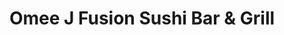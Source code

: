 ---
layout: place
title: "Omee J Fusion Sushi Bar & Grill"
permalink: /california/santa-clara/omee-j-fusion-sushi-bar-grill.html
stateAbbr: CA
stateName: California
cityName: Santa Clara
seo:
  name: "Omee J Fusion Sushi Bar & Grill"
  type: Restaurant
  links: http://www.omeejfusionmenu.com/
description: "Omee J Fusion Sushi Bar & Grill serves delicious sushi in Santa Clara, California. Try fresh Japanese dishes for a great dining experience. "
place_id: ChIJWTJJg4_Kj4ARDmeGeg4fRog
photos:
  - name: >-
      places/ChIJWTJJg4_Kj4ARDmeGeg4fRog/photos/AeeoHcLhI-GhpXZv_75e7y0KikNxSvRFAhG2jnqkfsVKaAjAiCBoYtq_Dp4zanhbbHnyD6iaYs4SUChlN-Us90eUCDy-srBH4Tse3AyvGuVBMoml5OHDE2mukvPUQ0fCHbkn13bzTzG1Vckpvr7_uF2WHsa-NOLUiBvGnG1-KpKcNBxsDrd23O10WXMM685WakW8JDLdVXT5ESvNkGrXmxX8E9pGhcu5IUxN3vfZfabR2vNIaSs6WfdEDoLHlOTcbwJn4UBNyc8ohMBgW0c7k3wBAD-9fjd-uKUW8O0iBWI0U-SplpsBevmto53w5bJ9U0BdY_0lB1LT1kgQoalQQq7SmSQRCERoYmVfJU-wNMQ2mP84iqohJGnw16anuJkqEXL2fRl7pxJlmZgr4NKRZgh2EmWa7vz4_B8KAQ_PidUhSms
    widthPx: 4800
    heightPx: 2700
    authorAttributions:
      - displayName: Nick Samoray
        uri: https://maps.google.com/maps/contrib/102319070667178127832
        photoUri: >-
          https://lh3.googleusercontent.com/a/ACg8ocKDw-r_EgnLY1VPzDZXJoO13tY7E53rL4sjILM0m1xG8HGLIA=s100-p-k-no-mo
    flagContentUri: >-
      https://www.google.com/local/imagery/report/?cb_client=maps_api_places.places_api&image_key=!1e10!2sCIHM0ogKEICAgIDEvPqiDw&hl=en-US
    googleMapsUri: >-
      https://www.google.com/maps/place//data=!3m4!1e2!3m2!1sCIHM0ogKEICAgIDEvPqiDw!2e10!4m2!3m1!1s0x808fca8f83493259:0x88461f0e7a86670e
  - name: >-
      places/ChIJWTJJg4_Kj4ARDmeGeg4fRog/photos/AeeoHcLU6m27uCU_VisVd7i35k_f8y1er-cQVvGfvJNaIKxl6I1N0uEvkzQQwQpxFil43za_CoIW6e8CFlGoMCcv-2xHy09y1fCs8QlFzrlczQN9VxVh2a_VDecwKY2DIF3OKyDTjpQ0A_VmrqPOwC3Scyg1I7LzVruSqb3vXgaQ_MHYGunMW-4l9EPzSRLScJlZYHk2VaHKU-VBmQu9pU4yxnSw-dLmmNLX8-W019CGxCuapk1yIf89xTOmd4JgzIRjIjYPIcZ_1RgppZ2BCmlmknpn_dJL1MUvOu16qEOQKG_u5g
    widthPx: 1013
    heightPx: 569
    authorAttributions:
      - displayName: Omee J Fusion Sushi Bar & Grill
        uri: https://maps.google.com/maps/contrib/109799314927493606654
        photoUri: >-
          https://lh3.googleusercontent.com/a-/ALV-UjVvDZNJqV9CW3NERVZkOKJDKW8_f1cBEtvhjpVV20cAW7ju6lQ=s100-p-k-no-mo
    flagContentUri: >-
      https://www.google.com/local/imagery/report/?cb_client=maps_api_places.places_api&image_key=!1e10!2sAF1QipOgd9Or1l8uzZuc9tuvZWVgl7k1X78SX_3YLve0&hl=en-US
    googleMapsUri: >-
      https://www.google.com/maps/place//data=!3m4!1e2!3m2!1sAF1QipOgd9Or1l8uzZuc9tuvZWVgl7k1X78SX_3YLve0!2e10!4m2!3m1!1s0x808fca8f83493259:0x88461f0e7a86670e
  - name: >-
      places/ChIJWTJJg4_Kj4ARDmeGeg4fRog/photos/AeeoHcKgINQc5kffZSDVMyoMBR5jCasirUZsElhzqZCUQIBQ0tghbJRttI1Gye_vKh46mUiaPeeG60yoq2Am0DwbNHfnTY7oI65EnpF1YIliXG_5acgHrONTTMSIks2FFhWWQHNqzf8NZQGcrt82HnK-hxJ06HcIQX9pey9u79rcXCcx0kS3ZcC2jSYDg9gMejcQb_iN0xciKIcvoXYDlGjDHC_U9t3MpCPVyQDC8AE88pFOkq0jPNXs6_gi2fFSxCj6yNmUXbDFL64NIa85qXBuvELSdmvsYe9Iva7NjNlam0Ve0Q06FPfWB8306aXCjaXBQS__3I3rtIg3OODbr0ZrPYz51GBHyvozKShH3RBK-BG4V90twn83zCdjE2QnZ2N266_cvzW8ipLMP6SPYNWIUztdGNPtcd5_EwfKWo9Xbxs
    widthPx: 4716
    heightPx: 3540
    authorAttributions:
      - displayName: Hans Goertz
        uri: https://maps.google.com/maps/contrib/108667495110478548130
        photoUri: >-
          https://lh3.googleusercontent.com/a/ACg8ocJIKzYxWhpKHrVbwmqOyBzjFABz_OI-XAdqhVxFU15R0phknA=s100-p-k-no-mo
    flagContentUri: >-
      https://www.google.com/local/imagery/report/?cb_client=maps_api_places.places_api&image_key=!1e10!2sCIHM0ogKEICAgMCIrIO5Yw&hl=en-US
    googleMapsUri: >-
      https://www.google.com/maps/place//data=!3m4!1e2!3m2!1sCIHM0ogKEICAgMCIrIO5Yw!2e10!4m2!3m1!1s0x808fca8f83493259:0x88461f0e7a86670e
  - name: >-
      places/ChIJWTJJg4_Kj4ARDmeGeg4fRog/photos/AeeoHcLWWOIV8ZGVMvpOYQe2BJc3RJnDEOQWb3aRwmVHIAj_RP3-4nYjwid4lPh4Eez9ktjT4hKuQ2Lswju11eyogM8Yr5wGYLKBRhWR4TM77R2k7DXc1i9PwUDwvkiS-WI60a3Un6EJov5mxLf0pAf0fEVTLffCeH1ABCGv9XQGVYYUCo1HHvbO8rTA0pE9i3oJPU48Yi-dDGOPHhfs94-0uOO3_mlN3FGvrjkfIXerZUTJ-EAzcp7ZDq57eBeOfPUCtJN1IUf2Ac0jEfUNhSwJ3XN18W4fJDSJztSOU_QQ4FsaYCzkjkYONiexPMeF9FZUBkIaVKk9-TRychr12a8gBHpDWPG1_uX15KuiZAbvbGhGS1gf01jZ4Q0TF6d3Ds4ISOoqUSVSz7ny9kJIe9PVMFSyKyx4xq7s20pqNjm18t_6YA
    widthPx: 3510
    heightPx: 2600
    authorAttributions:
      - displayName: A S
        uri: https://maps.google.com/maps/contrib/115358836964105037517
        photoUri: >-
          https://lh3.googleusercontent.com/a/ACg8ocIAHO6Y8qqHsZxoVCTlJSPrz5_3od-7QJsZLT3D28WyOOf7IIyE=s100-p-k-no-mo
    flagContentUri: >-
      https://www.google.com/local/imagery/report/?cb_client=maps_api_places.places_api&image_key=!1e10!2sCIHM0ogKEICAgIC7yrL-GA&hl=en-US
    googleMapsUri: >-
      https://www.google.com/maps/place//data=!3m4!1e2!3m2!1sCIHM0ogKEICAgIC7yrL-GA!2e10!4m2!3m1!1s0x808fca8f83493259:0x88461f0e7a86670e
  - name: >-
      places/ChIJWTJJg4_Kj4ARDmeGeg4fRog/photos/AeeoHcKb9pvkJ8I7UF1b0Rrsssn_pdSP3e7eUlLKIuoJGJ8c_pniGw5DZZcDnzEJoGepbMsfA6efPShG_bxAMR5wkDJNWbhXFRyM5e_L3ouZrIvMtTWo3rTd2AM7q00jgWb6wfaB73oZq_qQC_QsgtQwRVdhGqKAHFza1yV3jYu0a3Dfc5bMwwCfAhvVSMdf8fUdqcZDNLZ2f30XZ8kH6-vewWVWiRRyXgbcS5s0uUwkFlCmJ3Z277LzDxmXcXmUnLFUr2_U_TEIyarKV4_J1Je_PnHxEKn89Wn1abdrmrYyNdkP3Kl-tBdTncUGNsIVW56INhFa9nPdLEosw67YQBgKpKuUtHi8kr12eYxa4Yfk80pZzs4Le43jsHOwo_TOPy70MIlcpVUTYiAy9wMLzc6u39iNDh-9cC7mTHnY5gqzK76C-GtD
    widthPx: 3024
    heightPx: 4032
    authorAttributions:
      - displayName: hansub
        uri: https://maps.google.com/maps/contrib/109834411959414191272
        photoUri: >-
          https://lh3.googleusercontent.com/a/ACg8ocL_W5MmaYgBvB47RqY8Ep5cV5zuks4ZTPc5Lt4UuyEBBs-CbQ=s100-p-k-no-mo
    flagContentUri: >-
      https://www.google.com/local/imagery/report/?cb_client=maps_api_places.places_api&image_key=!1e10!2sCIHM0ogKEICAgICL9O-fvAE&hl=en-US
    googleMapsUri: >-
      https://www.google.com/maps/place//data=!3m4!1e2!3m2!1sCIHM0ogKEICAgICL9O-fvAE!2e10!4m2!3m1!1s0x808fca8f83493259:0x88461f0e7a86670e
  - name: >-
      places/ChIJWTJJg4_Kj4ARDmeGeg4fRog/photos/AeeoHcLQ_Hm9-CLu-6xkeiCNlwuu6DjyL7f_9tX0Y_7jl2pOhAGrsTfWk-ROR8vj1nL8vUrqlkr0jhVJrgUiSR9FMoO9gBOuuIYbD7JyIIbSGBTCgpBSzAQc0kWpdh-FA4HdmpmtlFuHi0qj62v8vJmUZOLHaO6b8ixbJlGdC8VhSNXh65J68sSIdu3MoZWNJDTgG5rSbFAxKJpa3Su77kMC7yiutbzhleVkpT9slz3j94S4AXIIb4x5y6-67OEPFgaRzM1UFYKoNkiysS79CyF6-cvU20q4apbbIAxSOzVi8xZPcKZZ2ICCk8GPQSeNoArGJNlOjvY_RDvJwCFJF0pu6WdvfkG2gDkd5Ms6Y33v_46Ayh6j9hfPOdXr_td3pRgixLqaIza_9HsiIoSCgGks7KP2qpYsF0FZHgyZnMEbnuo
    widthPx: 981
    heightPx: 1023
    authorAttributions:
      - displayName: Samar Srm
        uri: https://maps.google.com/maps/contrib/104704729104660264660
        photoUri: >-
          https://lh3.googleusercontent.com/a-/ALV-UjW3urxQ_TE-pyJrIeUV1HaaDNSLyRfHcRcYN3taHUS8fw33_KPpqw=s100-p-k-no-mo
    flagContentUri: >-
      https://www.google.com/local/imagery/report/?cb_client=maps_api_places.places_api&image_key=!1e10!2sCIHM0ogKEICAgIDP9uPzMw&hl=en-US
    googleMapsUri: >-
      https://www.google.com/maps/place//data=!3m4!1e2!3m2!1sCIHM0ogKEICAgIDP9uPzMw!2e10!4m2!3m1!1s0x808fca8f83493259:0x88461f0e7a86670e
  - name: >-
      places/ChIJWTJJg4_Kj4ARDmeGeg4fRog/photos/AeeoHcII7IAK4VFHFraotk3ohR1dXVndq76umANokpnvCaOoh2S5JyeGaZOT3SRzBMoifPGrUdA9bZxP-PlbFHXgQ1EoPtm9YQh7fqvXjBjwUGeSlyc8v-4Ol13v88_y0FcH-zFdYCJe8RclWq0XQzJrxag605gGR-fAaQjIsnemEtIgiS6MrJ830NCndGwl1XFVBbkxI51UOgjEvCFCoxHa6HzkoNTR6voESabmNz8RGgEMKq_mMAo58AVVcQCqi4qNa6glJxhlzIprL6szuGNcqhMteIjRpossO7rbBBamiSByZIMbV91uXzb3FJ5W3KQFfcmDc1_NTQ0oUW9H8Ps2aptBDnzo0nNQ587AQUyYhbK9Hmmnq4sW_7hAZ0ATV7rGPEwk-3QJZJPUg8Uy-sI5JIdw2LyyxbJouXBxaIk0BLJZew
    widthPx: 4000
    heightPx: 3000
    authorAttributions:
      - displayName: Amir Hermelin
        uri: https://maps.google.com/maps/contrib/100513239836234534559
        photoUri: >-
          https://lh3.googleusercontent.com/a-/ALV-UjX16adLrK_VAGyH9qW42aext_uTYujRORq4T0yergdLWSqCFz4Iag=s100-p-k-no-mo
    flagContentUri: >-
      https://www.google.com/local/imagery/report/?cb_client=maps_api_places.places_api&image_key=!1e10!2sCIHM0ogKEICAgICNi8_8CA&hl=en-US
    googleMapsUri: >-
      https://www.google.com/maps/place//data=!3m4!1e2!3m2!1sCIHM0ogKEICAgICNi8_8CA!2e10!4m2!3m1!1s0x808fca8f83493259:0x88461f0e7a86670e
  - name: >-
      places/ChIJWTJJg4_Kj4ARDmeGeg4fRog/photos/AeeoHcIHhAaXI7RinzzaT1PPxIZsq_-Q2wrq3TpfXNNBz9PnMvYVgs_ZnDBoRa_OnlvjHyjYycYMeDBU6fcLkNEJx_FAhjP9oN_ji9Uf77n79-2UFtMSar346fXZLt9TgjudlyamDGMeqopx2v98CsLgTYSgxjYfAE741FuGVUc7HjuI0yLM9Odtwj7xiOi9fUsz_fd4j7JSLUxvkm-KCUzwWYt_OypiD8oSK5hSWo_lr3l6lPdD4Y88P7g31pZR6kr2Tm8NuMiWielTdYlWDYtrCK9gci8VDjzcjTbA_pLE-xUvCjxEyS5JnUA9Lo6igrNFxWULLJYD8cJpbalaaxlhRea309J4nMY2DCwP77QbIL9VibMvXMJpZuO5UW85UdN1MgHHSifHtkpNkkdC9aMTgOl8m14OZX7w3EForZO831xHMJ8t
    widthPx: 3000
    heightPx: 4000
    authorAttributions:
      - displayName: Amir Hermelin
        uri: https://maps.google.com/maps/contrib/100513239836234534559
        photoUri: >-
          https://lh3.googleusercontent.com/a-/ALV-UjX16adLrK_VAGyH9qW42aext_uTYujRORq4T0yergdLWSqCFz4Iag=s100-p-k-no-mo
    flagContentUri: >-
      https://www.google.com/local/imagery/report/?cb_client=maps_api_places.places_api&image_key=!1e10!2sCIHM0ogKEICAgICNi8_8sAE&hl=en-US
    googleMapsUri: >-
      https://www.google.com/maps/place//data=!3m4!1e2!3m2!1sCIHM0ogKEICAgICNi8_8sAE!2e10!4m2!3m1!1s0x808fca8f83493259:0x88461f0e7a86670e
  - name: >-
      places/ChIJWTJJg4_Kj4ARDmeGeg4fRog/photos/AeeoHcKSxKXF_4B3Hz3I8JWfDU92p08-phRipjOcMiA4DJ5tLcBm9L4Uckj-OGoqIa-mgOhZTvPf3_FXt_Dh55Bzd2mvXTl6PxdxT0_NXXfiwDMxO2bgZk1GCes2XVmLajrwmmiyv1-N_nQ8c3wrGmTjG_avs7AWdjDJq3MtqBUZWHtL2kZ1aWI8jaRNLHYYSPY8342SdErZlwlI_O51Rs1OeILcGH9cyWtgocbf9P37_G3-u-LnyDmXCh4cvt4FVOkhyaRm0mlGY-v8_uBJEKmo2qKXEoUwfUXDJztcEGN3rI4cI_ajKKa9WfTfl3v7zJWko3UR0wQB2nbqDsrc66vV9j1S785Grny2udOYDNAvRKp05Glv8jt2W8HWYVsHaiYQDd6TD1aDx6nZ1WtCKhiIztRH-jBScHy_HLoIJSDvXj8
    widthPx: 4080
    heightPx: 3072
    authorAttributions:
      - displayName: Katrina
        uri: https://maps.google.com/maps/contrib/101742864985390427478
        photoUri: >-
          https://lh3.googleusercontent.com/a/ACg8ocJRodknu_bUnXtr-yQIXnP83aUztDPJGrWK7krNy67iX5PODQ=s100-p-k-no-mo
    flagContentUri: >-
      https://www.google.com/local/imagery/report/?cb_client=maps_api_places.places_api&image_key=!1e10!2sCIHM0ogKEICAgMCIl7W-Mg&hl=en-US
    googleMapsUri: >-
      https://www.google.com/maps/place//data=!3m4!1e2!3m2!1sCIHM0ogKEICAgMCIl7W-Mg!2e10!4m2!3m1!1s0x808fca8f83493259:0x88461f0e7a86670e
  - name: >-
      places/ChIJWTJJg4_Kj4ARDmeGeg4fRog/photos/AeeoHcIQrK1emEQXjrT8HKsjChChv8qoOFTUUWJlkE7I_qht356D-vO64LRwRY4q3ApMzxahQdwYTI5j0GbOpcLr000NZvzarPEcnfi5pECl2a19tFmkq1mO26xbJMELhpNqVRrLI5vMZmlkXyL8t6A9XF7B8r55JiRLQz04EYvto0KlKmOcl693sXZ-B76cKO6eBhxyuAPwEO7XbDTrLTiwdIIVYrbuE2YzRcCVqr8hSrjzllIhGOtJqIZB0cAjF_q7gp2bk8uYe-H3uHS-CmyumgBCaIRv3B4dRoJIiiYqQs7Q3rSNUKLf8X5oPXuTj1qOWLjaPZyh3_oo7ZibVS9ocnEsvovM9L9PNA_-adILmEQOXDo_Wt9I0Q03kEW5oDgXFNO8Q-h2-FU7ZmGd04A8OsXePZeQBbVzPhmFzhPkeKN-fw
    widthPx: 4000
    heightPx: 2252
    authorAttributions:
      - displayName: daniel rhyne
        uri: https://maps.google.com/maps/contrib/110347141493763852162
        photoUri: >-
          https://lh3.googleusercontent.com/a-/ALV-UjWQ2zfkXTbrejGy--jwo6sXAfhuT1gyGbhziIjtDB7SImp_pvjf=s100-p-k-no-mo
    flagContentUri: >-
      https://www.google.com/local/imagery/report/?cb_client=maps_api_places.places_api&image_key=!1e10!2sCIHM0ogKEICAgICL3vepIQ&hl=en-US
    googleMapsUri: >-
      https://www.google.com/maps/place//data=!3m4!1e2!3m2!1sCIHM0ogKEICAgICL3vepIQ!2e10!4m2!3m1!1s0x808fca8f83493259:0x88461f0e7a86670e
address: 4477 Stevens Creek Blvd, Santa Clara, CA 95051, USA
street: 4477 Stevens Creek Blvd
city: Santa Clara
state: CA
zip: '95051'
country: USA
neighborhood: null
latitude: '37.323714'
longitude: '-121.980677'
accessibility_options:
  wheelchairAccessibleParking: true
  wheelchairAccessibleEntrance: true
  wheelchairAccessibleRestroom: true
  wheelchairAccessibleSeating: true
business_status: OPERATIONAL
name: Omee J Fusion Sushi Bar & Grill
google_maps_links:
  directionsUri: >-
    https://www.google.com/maps/dir//''/data=!4m7!4m6!1m1!4e2!1m2!1m1!1s0x808fca8f83493259:0x88461f0e7a86670e!3e0
  placeUri: https://maps.google.com/?cid=9819570184573576974
  writeAReviewUri: >-
    https://www.google.com/maps/place//data=!4m3!3m2!1s0x808fca8f83493259:0x88461f0e7a86670e!12e1
  reviewsUri: >-
    https://www.google.com/maps/place//data=!4m4!3m3!1s0x808fca8f83493259:0x88461f0e7a86670e!9m1!1b1
  photosUri: >-
    https://www.google.com/maps/place//data=!4m3!3m2!1s0x808fca8f83493259:0x88461f0e7a86670e!10e5
primary_type: Japanese Restaurant
opening_hours:
  regular:
    - 'Monday: Closed'
    - 'Tuesday: 11:30 AM – 1:30 PM, 5:00 – 8:30 PM'
    - 'Wednesday: 11:30 AM – 1:30 PM, 5:00 – 8:30 PM'
    - 'Thursday: 11:30 AM – 1:30 PM, 5:00 – 8:30 PM'
    - 'Friday: 11:30 AM – 1:30 PM, 5:00 – 9:00 PM'
    - 'Saturday: 11:30 AM – 1:30 PM, 5:00 – 9:00 PM'
    - 'Sunday: 5:00 – 8:30 PM'
  current:
    - 'Monday: Closed'
    - 'Tuesday: 11:30 AM – 1:30 PM, 5:00 – 8:30 PM'
    - 'Wednesday: 11:30 AM – 1:30 PM, 5:00 – 8:30 PM'
    - 'Thursday: 11:30 AM – 1:30 PM, 5:00 – 8:30 PM'
    - 'Friday: 11:30 AM – 1:30 PM, 5:00 – 9:00 PM'
    - 'Saturday: 11:30 AM – 1:30 PM, 5:00 – 9:00 PM'
    - 'Sunday: 5:00 – 8:30 PM'
secondary_opening_hours:
  regular:
    weekdayDescriptions: null
    type: null
  current:
    weekdayDescriptions: null
    type: null
phone: (408) 243-8282
price_level: PRICE_LEVEL_MODERATE
price_range: $30 &ndash; $50
rating: '4.4'
rating_count: 0
website: http://www.omeejfusionmenu.com/
reviews: null
parking_options: null
payment_options: null
allow_dogs: null
curbside_pickup: null
delivery: null
dine_in: null
good_for_children: null
good_for_groups: null
good_for_sports: null
live_music: null
menu_for_children: null
outdoor_seating: null
reservable: null
restroom: null
serves_beer: null
serves_breakfast: null
serves_brunch: null
serves_cocktails: null
serves_coffee: null
serves_dinner: null
serves_dessert: null
serves_lunch: null
serves_vegetarian_food: null
serves_wine: null
takeout: null
update_category: essentials
summary: null

---
